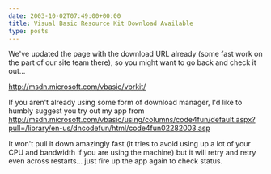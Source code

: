 ```yaml
---
date: 2003-10-02T07:49:00+00:00
title: Visual Basic Resource Kit Download Available
type: posts
---
```

We've updated the page with the download URL already (some fast work on the part of our site team there), so you might want to go back and check it out...

<http://msdn.microsoft.com/vbasic/vbrkit/>



If you aren't already using some form of download manager, I'd like to humbly suggest you try out my app from <http://msdn.microsoft.com/vbasic/using/columns/code4fun/default.aspx?pull=/library/en-us/dncodefun/html/code4fun02282003.asp>

It won't pull it down amazingly fast (it tries to avoid using up a lot of your CPU and bandwidth if you are using the machine) but it will retry and retry even across restarts... just fire up the app again to check status.
